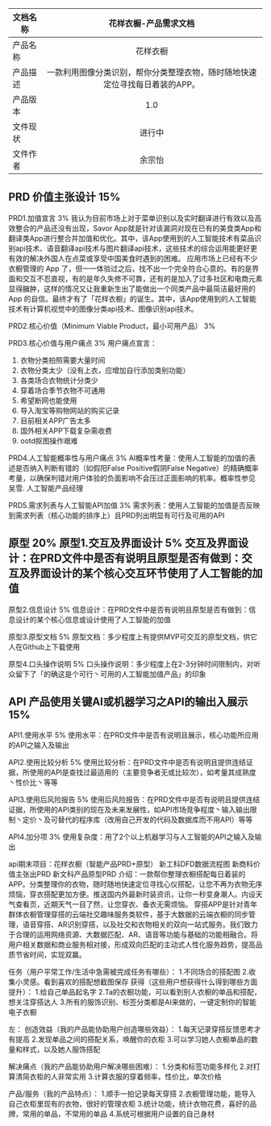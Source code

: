文档名称|花样衣橱-产品需求文档
---|:--:|
产品名称|花样衣橱
产品描述|一款利用图像分类识别，帮你分类整理衣物，随时随地快速定位寻找每日着装的APP。
产品版本|1.0
文件现状|进行中
文件作者|余宗怡
## PRD 价值主张设计 15%
PRD1.加值宣言 3%
我认为目前市场上对于菜单识别以及实时翻译进行有效以及高效整合的产品还没有出现，Savor App就是针对该漏洞对现在已有的美食类App和翻译类App进行整合并加值和优化。其中，该App使用到的人工智能技术有菜品识别api技术、语音翻译api技术与图片翻译api技术，这些技术的综合运用能更好更有效的解决外国人在点菜或享受中国美食时遇到的困难。
应用市场上已经有不少衣橱管理的 App 了，但一一体验过之后，找不出一个完全符合心意的。有的是界面和交互不忍直视，有的是年久失修不可靠，还有的是加入了过多社区和电商元素显得臃肿，这样的情况又让我重新生出了能做出一个同类产品中最简洁最好用的 App 的自信。最终才有了「花样衣橱」的诞生。其中，该App使用到的人工智能技术有计算机视觉中的图像分类api技术、图像识别api技术。

PRD2.核心价值（Minimum Viable Product，最小可用产品） 3%

PRD3.核心价值与用户痛点 3%
用户痛点宣言：
1. 衣物分类拍照需要大量时间
2. 衣物分类太少（没有上衣，应增加自行添加类别功能）
3. 各类场合衣物统计分类少
4. 穿着场合季节衣物不可通用
5. 希望断网也能使用
6. 导入淘宝等购物网站的购买记录
7. 目前相关APP广告太多
8. 国外相关APP下载复杂需收费
9. ootd抠图操作艰难

PRD4.人工智能概率性与用户痛点 3% AI概率性考量：使用人工智能的加值的表述是否纳入判断有错的（如假阳False Positive假阴False Negative）的精确概率考量，以确保判错对用户体验的负面影响不会压过正面影响的机率。概率性参见 吴雪. 人工智能产品经理

PRD5.需求列表与人工智能API加值 3% 需求列表：使用人工智能的加值是否反映到需求列表（核心功能的排序上）且PRD列出明显有可行及可用的API

## 原型 20% 原型1.交互及界面设计 5% 交互及界面设计：在PRD文件中是否有说明且原型是否有做到：交互及界面设计的某个核心交互环节使用了人工智能的加值

原型2.信息设计 5% 信息设计：在PRD文件中是否有说明且原型是否有做到：信息设计的某个核心信息或设计使用了人工智能的加值

原型3.原型文档 5% 原型文档：多少程度上有提供MVP可交互的原型文档，供它人在Github上下载使用

原型4.口头操作说明 5% 口头操作说明：多少程度上在2-3分钟时间限制内，对听众留下了「的确这是个可行丶可用的人工智能加值产品」的印象

## API 产品使用关键AI或机器学习之API的输出入展示 15% 
API1.使用水平 5% 使用水平：在PRD文件中是否有说明且展示，核心功能所应用的API之输入及输出

API2.使用比较分析 5% 使用比较分析：在PRD文件中是否有说明且提供连结证据，所使用的API是查找过最适用的（主要竞争者无或比较次），如考量其成熟度丶性价比丶等等

API3.使用后风险报告 5% 使用后风险报告：在PRD文件中是否有说明且提供连结证据，所使用的API类别的现在及未来发展性，如API市场竞争程度丶输入输出限制丶定价丶及可替代的程序库（改用自己开发的代码及数据库而不用API）等等

API4.加分项 3% 使用复杂度：用了2个以上机器学习与人工智能的API之输入及输出

api期末项目：花样衣橱（智能产品PRD+原型）
新工科DFD数据流程图
新商科价值主张出PRD
新文科产品原型PRD
介绍：一款帮你整理衣橱搭配每日着装的APP。分类整理你的衣物，随时随地快速定位寻找心仪搭配，让您不再为衣物无序烦恼，穿衣搭配更加方便。推送国内外最新时装资讯，让你一秒变身潮人。内设天气查看页，近期天气一目了然，让您穿衣、备衣无需烦恼。
穿搭APP是针对青年群体衣橱管理穿搭的云端社交趣味服务类软件，基于大数据的云端衣橱的同步管理，语音穿搭、AR识别穿搭，以及社交和衣物相关的双向一站式服务。我们致力于合理的运用网络资源、大数据匹配、AR、语音等功能与基础的功能相融合。将用户相关数据和商业服务相对接，形成双向匹配的主动式人性化服务趋势，提高品质节省时间，实现双赢。


任务（用户平常工作/生活中急需被完成任务有哪些）：
1.不同场合的搭配图
2.收集小灵感。看到喜欢的搭配想截图保存
获得（这些用户想获得什么得到哪些方面提升）：
1.给自己单品起名字
2.Ta的衣橱功能，可以看到别人衣橱的单品和搭配，想关注穿搭达人
3.所有的服饰识别、标签分类都是AI来做的，一键定制你的智能电子衣橱


左：
创造效益（我的产品能协助用户创造哪些效益）：
1.每天记录穿搭反馈思考才有提高
2.发现单品之间的搭配关系，唤醒你的衣柜
3.可以学习她人衣橱单品的数量和样式，以及她人服饰搭配

解决痛点（我的产品能协助用户解决哪些困难）：
1.分类和标签功能多样化
2.对打算清简衣柜的人非常实用
3.计算衣服的穿着频率，性价比，单次价格

产品/服务（我的产品特点）：
1.顺手一拍记录每天穿搭
2.衣橱管理功能，能导入自己衣柜里现有的衣物，很好的管理衣柜
3.统计功能，统计衣物花费，喜好的品牌，常用的单品，不常用的单品
4.系统可根据用户设置的自己身材
